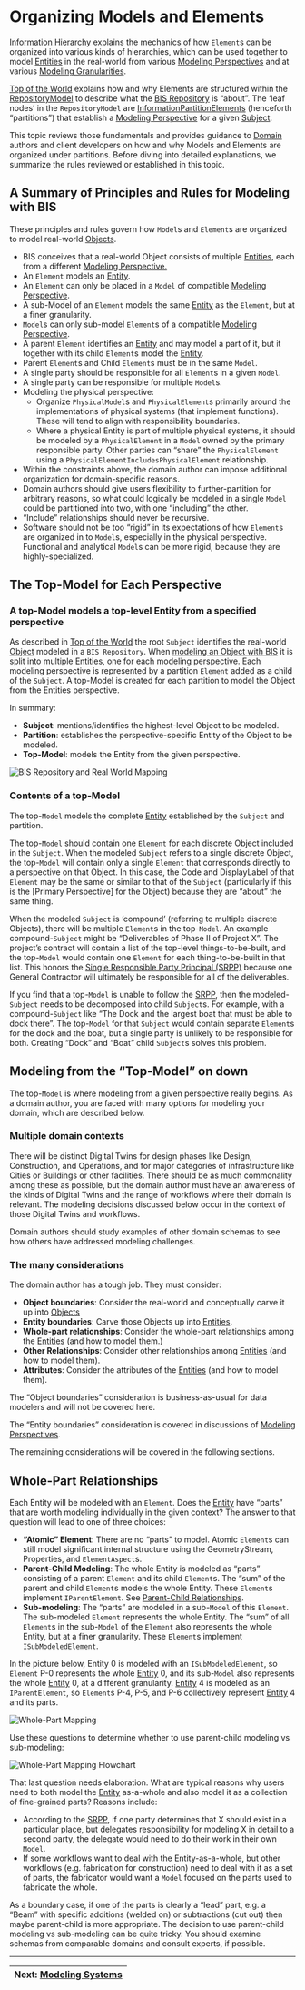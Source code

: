 # Organizing Models and Elements

[Information Hierarchy](./information-hierarchy.md) explains the mechanics of how `Element`s can be organized into various kinds of hierarchies, which can be used together to model [Entities](../references/glossary.md#Entity) in the real-world from various [Modeling Perspectives](./modeling-perspectives.md) and at various [Modeling Granularities](../references/glossary.md#Granularity).

[Top of the World](./top-of-the-world.md) explains how and why Elements are structured within the [RepositoryModel](../references/glossary.md#RepositoryModel) to describe what the [BIS Repository](../references/glossary.md#Bis-Repository) is “about”. The ‘leaf nodes’ in the `RepositoryModel` are [InformationPartitionElements](../references/glossary.md#InformationPartitionElement) (henceforth “partitions”) that establish a [Modeling Perspective](./modeling-perspectives.md) for a given [Subject](../references/glossary.md#Subject).

This topic reviews those fundamentals and provides guidance to [Domain](../references/glossary.md#Domain) authors and client developers on how and why Models and Elements are organized under partitions. Before diving into detailed explanations, we summarize the rules reviewed or established in this topic.

## A Summary of Principles and Rules for Modeling with BIS

These principles and rules govern how `Model`s and `Element`s are organized to model real-world [Objects](../references/glossary.md#Object).

- BIS conceives that a real-world Object consists of multiple [Entities](../references/glossary.md#Entity), each from a different [Modeling Perspective.](./modeling-perspectives.md)
- An `Element` models an [Entity](../references/glossary.md#Entity).
- An `Element` can only be placed in a `Model` of compatible [Modeling Perspective](./modeling-perspectives.md).
- A sub-Model of an `Element` models the same [Entity](../references/glossary.md#Entity) as the `Element`, but at a finer granularity.
- `Model`s can only sub-model `Element`s of a compatible [Modeling Perspective](./modeling-perspectives.md).
- A parent `Element` identifies an [Entity](../references/glossary.md#Entity) and may model a part of it, but it together with its child `Element`s model the [Entity](../references/glossary.md#Entity).
- Parent `Element`s and Child `Element`s must be in the same `Model`.
- A single party should be responsible for all `Element`s in a given `Model`.
- A single party can be responsible for multiple `Model`s.
- Modeling the physical perspective:
  - Organize `PhysicalModel`s and `PhysicalElement`s primarily around the implementations of physical systems (that implement functions). These will tend to align with responsibility boundaries.
  - Where a physical Entity is part of multiple physical systems, it should be modeled by a `PhysicalElement` in a `Model` owned by the primary responsible party. Other parties can “share” the `PhysicalElement` using a `PhysicalElementIncludesPhysicalElement` relationship.
- Within the constraints above, the domain author can impose additional organization for domain-specific reasons.
- Domain authors should give users flexibility to further-partition for arbitrary reasons, so what could logically be modeled in a single `Model` could be partitioned into two, with one “including” the other.
- “Include” relationships should never be recursive.
- Software should not be too “rigid” in its expectations of how `Element`s are organized in to `Model`s, especially in the physical perspective. Functional and analytical `Model`s can be more rigid, because they are highly-specialized.

## The Top-Model for Each Perspective

### A top-Model models a top-level Entity from a specified perspective

As described in [Top of the World](./top-of-the-world.md) the root `Subject` identifies the real-world [Object](../references/glossary.md#Object) modeled in a `BIS Repository`. When [modeling an Object with BIS](../intro/modeling-with-bis.md) it is split into multiple [Entities](../references/glossary.md#Entity), one for each modeling perspective. Each modeling perspective is represented by a partition `Element` added as a child of the `Subject`. A top-Model is created for each partition to model the Object from the Entities perspective.

In summary:

- **Subject**: mentions/identifies the highest-level Object to be modeled.
- **Partition**: establishes the perspective-specific Entity of the Object to be modeled.
- **Top-Model**: models the Entity from the given perspective.

![BIS Repository and Real World Mapping](../media/organizing-models-and-elements-01.png)

### Contents of a top-Model

The top-`Model` models the complete [Entity](../references/glossary.md#Entity) established by the `Subject` and partition.

The top-`Model` should contain one `Element` for each discrete Object included in the `Subject`. When the modeled `Subject` refers to a single discrete Object, the top-`Model` will contain only a single `Element` that corresponds directly to a perspective on that Object. In this case, the Code and DisplayLabel of that `Element` may be the same or similar to that of the `Subject` (particularly if this is the [Primary Perspective] for the Object) because they are “about” the same thing.

When the modeled `Subject` is ‘compound’ (referring to multiple discrete Objects), there will be multiple `Element`s in the top-`Model`. An example compound-`Subject` might be “Deliverables of Phase II of Project X”. The project’s contract will contain a list of the top-level things-to-be-built, and the top-`Model` would contain one `Element` for each thing-to-be-built in that list. This honors the [Single Responsible Party Principal (SRPP)](./srpp.md) because one General Contractor will ultimately be responsible for all of the deliverables.

If you find that a top-`Model` is unable to follow the [SRPP](./srpp.md), then the modeled-`Subject` needs to be decomposed into child `Subject`s. For example, with a compound-`Subject` like “The Dock and the largest boat that must be able to dock there”. The top-`Model` for that `Subject` would contain separate `Element`s for the dock and the boat, but a single party is unlikely to be responsible for both. Creating “Dock” and “Boat” child `Subject`s solves this problem.

## Modeling from the “Top-Model” on down

The top-`Model` is where modeling from a given perspective really begins. As a domain author, you are faced with many options for modeling your domain, which are described below.

### Multiple domain contexts

There will be distinct Digital Twins for design phases like Design, Construction, and Operations, and for major categories of infrastructure like Cities or Buildings or other facilities. There should be as much commonality among these as possible, but the domain author must have an awareness of the kinds of Digital Twins and the range of workflows where their domain is relevant. The modeling decisions discussed below occur in the context of those Digital Twins and workflows.

Domain authors should study examples of other domain schemas to see how others have addressed modeling challenges.

### The many considerations

The domain author has a tough job. They must consider:

- **Object boundaries**: Consider the real-world and conceptually carve it up into [Objects](../references/glossary.md#Object)
- **Entity boundaries**: Carve those Objects up into [Entities](../references/glossary.md#Entity).
- **Whole-part relationships**: Consider the whole-part relationships among the [Entities](../references/glossary.md#Entity) (and how to model them.)
- **Other Relationships**: Consider other relationships among [Entities](../references/glossary.md#Entity) (and how to model them).
- **Attributes**: Consider the attributes of the [Entities](../references/glossary.md#Entity) (and how to model them).

The “Object boundaries” consideration is business-as-usual for data modelers and will not be covered here.

The “Entity boundaries” consideration is covered in discussions of [Modeling Perspectives](./modeling-perspectives.md).

The remaining considerations will be covered in the following sections.

## Whole-Part Relationships

Each Entity will be modeled with an `Element`. Does the [Entity](../references/glossary.md#Entity) have “parts” that are worth modeling individually in the given context? The answer to that question will lead to one of three choices:

- **“Atomic” Element**: There are no “parts” to model. Atomic `Element`s can still model significant internal structure using the GeometryStream, Properties, and `ElementAspect`s.
- **Parent-Child Modeling**: The whole Entity is modeled as “parts” consisting of a parent `Element` and its child `Element`s. The “sum” of the parent and child `Element`s models the whole Entity. These `Element`s implement `IParentElement`. See [Parent-Child Relationships](../fundamentals/element-fundamentals.md#Parent-Child-Relationships).
- **Sub-modeling**: The “parts” are modeled in a sub-`Model` of this `Element`. The sub-modeled `Element` represents the whole Entity. The “sum” of all `Element`s in the sub-`Model` of the `Element` also represents the whole Entity, but at a finer granularity. These `Element`s implement `ISubModeledElement`.

In the picture below, Entity 0 is modeled with an `ISubModeledElement`, so `Element` P-0 represents the whole [Entity](../references/glossary.md#Entity) 0, and its sub-`Model` also represents the whole [Entity](../references/glossary.md#Entity) 0, at a different granularity. [Entity](../references/glossary.md#Entity) 4 is modeled as an `IParentElement`, so `Element`s P-4, P-5, and P-6 collectively represent [Entity](../references/glossary.md#Entity) 4 and its parts.

![Whole-Part Mapping](../media/organizing-models-and-elements-02.webp)

Use these questions to determine whether to use parent-child modeling vs sub-modeling:

![Whole-Part Mapping Flowchart](../media/organizing-models-and-elements-03.png)

That last question needs elaboration. What are typical reasons why users need to both model the [Entity](../references/glossary.md#Entity) as-a-whole and also model it as a collection of fine-grained parts? Reasons include:

- According to the [SRPP](./srpp.md), if one party determines that X should exist in a particular place, but delegates responsibility for modeling X in detail to a second party, the delegate would need to do their work in their own `Model`.
- If some workflows want to deal with the Entity-as-a-whole, but other workflows (e.g. fabrication for construction) need to deal with it as a set of parts, the fabricator would want a `Model` focused on the parts used to fabricate the whole.

As a boundary case, if one of the parts is clearly a “lead” part, e.g. a “Beam” with specific additions (welded on) or subtractions (cut out) then maybe parent-child is more appropriate. The decision to use parent-child modeling vs sub-modeling can be quite tricky. You should examine schemas from comparable domains and consult experts, if possible.

---

| Next: [Modeling Systems](./modeling-systems.md)
|:---
